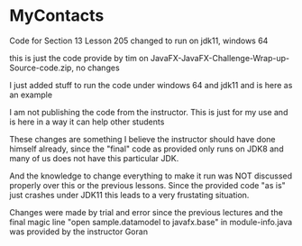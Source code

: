 # MyContacts

Code for Section 13 Lesson 205 changed to run on jdk11, windows 64

this is just the code provide by tim on 
JavaFX-JavaFX-Challenge-Wrap-up-Source-code.zip, no changes

I just added stuff to run the code under windows 64 and jdk11 and is here as an example

I am not publishing the code from the instructor. This is just for my use and is here in a way it can help other students

These changes are something I believe the instructor should have done himself already, since the "final" code as provided only runs on JDK8 and many of us does not have this particular JDK.

And the knowledge to change everything to make it run was NOT discussed properly over this or the previous lessons. Since the provided code "as is" just crashes under JDK11 this leads to a very frustating situation.

Changes were made by trial and error since the previous lectures and the final magic line 
"open sample.datamodel to javafx.base" in module-info.java was provided by the instructor Goran




